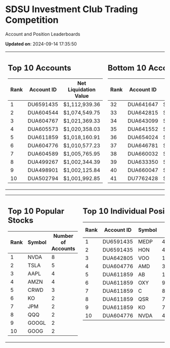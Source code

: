 # SDSU Investment Club Trading Competition 
 Account and Position Leaderboards

**Updated on**: 2024-09-14 17:35:50

<table><tr><td valign="top">

## Top 10 Accounts
| Rank | Account ID | Net Liquidation Value |
|------|------------|-----------------------|
| 1 | DU6591435 | $1,112,939.36 |
| 2 | DUA604544 | $1,074,549.75 |
| 3 | DUA604767 | $1,021,369.33 |
| 4 | DUA605573 | $1,020,358.03 |
| 5 | DUA611859 | $1,018,160.91 |
| 6 | DUA604776 | $1,010,577.23 |
| 7 | DUA604589 | $1,005,765.95 |
| 8 | DUA499267 | $1,002,344.39 |
| 9 | DUA498901 | $1,002,125.84 |
| 10 | DUA502794 | $1,001,992.85 |

</td><td valign="top">

## Bottom 10 Accounts
| Rank | Account ID | Net Liquidation Value |
|------|------------|-----------------------|
| 32 | DUA641647 | $1,000,398.49 |
| 33 | DUA642815 | $1,000,398.49 |
| 34 | DUA643099 | $1,000,398.49 |
| 35 | DUA641552 | $1,000,384.05 |
| 36 | DUA654024 | $1,000,265.66 |
| 37 | DUA646781 | $1,000,265.66 |
| 38 | DUA660032 | $1,000,132.83 |
| 39 | DUA633350 | $1,000,132.83 |
| 40 | DUA660047 | $1,000,132.83 |
| 41 | DU7762428 | $988,596.97 |

</td></tr></table>

<table><tr><td valign="top">

## Top 10 Popular Stocks
| Rank | Symbol | Number of Accounts |
|------|--------|--------------------|
| 1 | NVDA | 8 |
| 2 | TSLA | 5 |
| 3 | AAPL | 4 |
| 4 | AMZN | 4 |
| 5 | CRWD | 3 |
| 6 | KO | 2 |
| 7 | JPM | 2 |
| 8 | QQQ | 2 |
| 9 | GOOGL | 2 |
| 10 | GOOG | 2 |

</td><td valign="top">

## Top 10 Individual Positions
| Rank | Account ID | Symbol | Position | Avg Cost | Total Value |
|------|------------|--------|----------|----------|-------------|
| 1 | DU6591435 | MEDP | 441.0 | $217.30 | $95,831.10 |
| 2 | DU6591435 | HON | 400.0 | $200.59 | $80,234.00 |
| 3 | DUA642805 | VOO | 100.0 | $510.70 | $51,070.01 |
| 4 | DUA604776 | AMD | 356.2172 | $142.13 | $50,629.52 |
| 5 | DUA611859 | AB | 1470.5882 | $34.01 | $50,007.43 |
| 6 | DUA611859 | OXY | 985.999 | $50.72 | $50,004.98 |
| 7 | DUA611859 | C | 870.7767 | $57.43 | $50,004.40 |
| 8 | DUA611859 | QSR | 722.6044 | $69.20 | $50,003.65 |
| 9 | DUA611859 | KO | 704.1261 | $71.02 | $50,003.55 |
| 10 | DUA604776 | NVDA | 467.1337 | $107.04 | $50,002.35 |

</td></tr></table>

